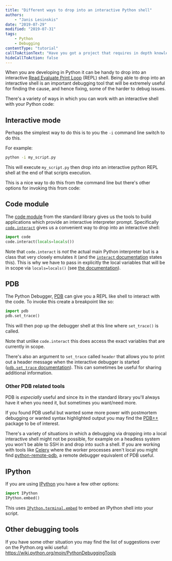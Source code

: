 ```yaml
---
title: "Different ways to drop into an interactive Python shell"
authors:
    - "Janis Lesinskis"
date: "2019-07-29"
modified: "2019-07-31"
tags:
    - Python
    - Debugging
contentType: "tutorial"
callToActionText: "Have you got a project that requires in depth knowledge of Python? We'd love to hear about it so fill in the form below with some details."
hideCallToAction: false
---
```


When you are developing in Python it can be handy to drop into an interactive [Read Evaluate Print Loop](https://en.wikipedia.org/wiki/Read%E2%80%93eval%E2%80%93print_loop) (REPL) shell.
Being able to drop into an interactive shell is an important debugging tool that will be extremely useful for finding
the cause, and hence fixing, some of the harder to debug issues.

There's a variety of ways in which you can work with an interactive shell with your Python code:

## Interactive mode

Perhaps the simplest way to do this is to you the `-i` command line switch to do this.

For example:

```bash
python -i my_script.py
```

This will execute `my_script.py` then drop into an interactive python REPL shell at the end of that scripts execution.

This is a nice way to do this from the command line but there's other options for invoking this from code:

## Code module

The [code module](https://docs.python.org/3/library/code.html) from the standard library gives us the tools to build
applications which provide an interactive interpreter prompt.
Specifically [`code.interact`](https://docs.python.org/3/library/code.html#code.interact) gives us a convenient way
to drop into an interactive shell:

```python
import code
code.interact(locals=locals())
```

Note that `code.interact` is *not* the actual main Python interpreter but is a class that very closely emulates it (and the [`interact` documentation](https://docs.python.org/3/library/code.html#code.InteractiveConsole.interact) states this).
This is why we have to pass in explicitly the local variables that will be in scope via `locals=locals()` (see [the documentation](https://docs.python.org/3/library/code.html#code.InteractiveInterpreter)).

## PDB

The Python Debugger, [PDB](https://docs.python.org/3/library/pdb.html) can give you a REPL like shell to interact with the code.
To invoke this create a breakpoint like so:

```python
import pdb
pdb.set_trace()
```

This will then pop up the debugger shell at this line where `set_trace()` is called.

Note that unlike `code.interact` this does access the exact variables that are currently in scope.

There's also an argument to `set_trace` called `header` that allows you to print out a header message when the interactive debugger is started ([`pdb.set_trace` documentation](https://docs.python.org/3/library/pdb.html#pdb.set_trace)). This can sometimes be useful for sharing additional information.

### Other PDB related tools

PDB is *especially* useful and since its in the standard library you'll always have it when you need it, but sometimes you want/need more.

If you found PDB useful but wanted some more power with postmortem debugging or wanted syntax highlighted output you may find the [PDB++](https://github.com/pdbpp/pdbpp) package to be of interest.

There's a variety of situations in which a debugging via dropping into a local interactive shell might not be possible, for example
on a headless system you won't be able to SSH in and drop into such a shell.
If you are working with tools like [Celery](http://www.celeryproject.org/) where the worker processes aren't local you might find
[python-remote-pdb](https://github.com/ionelmc/python-remote-pdb), a remote debugger equivalent of PDB useful.

## IPython

If you are using [IPython](https://ipython.org/) you have a few other options:

```python
import IPython
IPython.embed()
```

This uses [`IPython.terminal.embed`](https://ipython.readthedocs.io/en/stable/api/generated/IPython.terminal.embed.html) to
embed an IPython shell into your script.

## Other debugging tools

If you have some other situation you may find the list of suggestions over on the Python.org wiki useful: <https://wiki.python.org/moin/PythonDebuggingTools>
